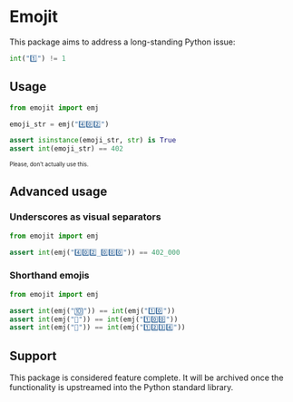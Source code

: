 # Emojit

This package aims to address a long-standing Python issue:
```python
int("1️⃣") != 1
```

## Usage

```python
from emojit import emj

emoji_str = emj("4️⃣0️⃣2️⃣")

assert isinstance(emoji_str, str) is True
assert int(emoji_str) == 402
```
<sub><sup>Please, don't actually use this.</sup></sub>

## Advanced usage

### Underscores as visual separators

```python
from emojit import emj

assert int(emj("4️⃣0️⃣2️⃣_0️⃣0️⃣0️⃣")) == 402_000
```

### Shorthand emojis

```python
from emojit import emj

assert int(emj("🔟")) == int(emj("1️⃣0️⃣"))
assert int(emj("💯")) == int(emj("1️⃣0️⃣0️⃣"))
assert int(emj("🔢")) == int(emj("1️⃣2️⃣3️⃣4️⃣"))
```

## Support

This package is considered feature complete. It will be archived once the functionality is upstreamed into the Python standard library.
